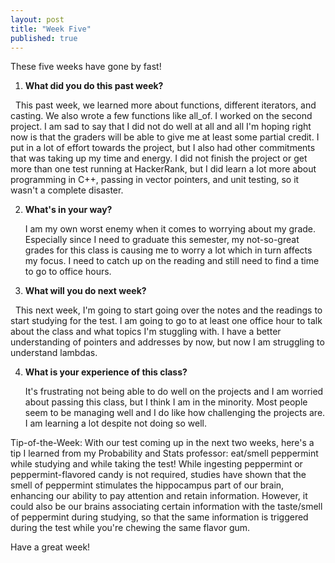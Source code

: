 ```yaml
---
layout: post
title: "Week Five"
published: true
---
```

These five weeks have gone by fast! 

1. **What did you do this past week?**

    This past week, we learned more about functions, different iterators, and casting. We also wrote a few functions like all_of. I worked on the second project. I am sad to say that I did not do well at all and all I'm hoping right now is that the graders will be able to give me at least some partial credit. I put in a lot of effort towards the project, but I also had other commitments that was taking up my time and energy. I did not finish the project or get more than one test running at HackerRank, but I did learn a lot more about programming in C++, passing in vector pointers, and unit testing, so it wasn't a complete disaster.
 
2. **What's in your way?**

    I am my own worst enemy when it comes to worrying about my grade. Especially since I need to graduate this semester, my not-so-great grades for this class is causing me to worry a lot which in turn affects my focus. I need to catch up on the reading and still need to find a time to go to office hours.
     
3. **What will you do next week?**

    This next week, I'm going to start going over the notes and the readings to start studying for the test. I am going to go to at least one office hour to talk about the class and what topics I'm stuggling with. I have a better understanding of pointers and addresses by now, but now I am struggling to understand lambdas. 
    
4. **What is your experience of this class?**

    It's frustrating not being able to do well on the projects and I am worried about passing this class, but I think I am in the minority. Most people seem to be managing well and I do like how challenging the projects are. I am learning a lot despite not doing so well.
  
Tip-of-the-Week:
  With our test coming up in the next two weeks, here's a tip I learned from my Probability and Stats professor: eat/smell peppermint while studying and while taking the test! While ingesting peppermint or peppermint-flavored candy is not required, studies have shown that the smell of peppermint stimulates the hippocampus part of our brain, enhancing our ability to pay attention and retain information. However, it could also be our brains associating certain information with the taste/smell of peppermint during studying, so that the same information is triggered during the test while you're chewing the same flavor gum.
  
Have a great week!
